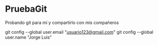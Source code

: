 # PruebaGit
Probando git para mí y compartirlo con mis compañeros


git config --global user.email "usuario123@gmail.com"
git config --global user.name "Jorge Luis"